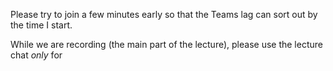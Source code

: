 
Please try to join a few minutes early so that the Teams lag can sort out by the time I start.

While we are recording (the main part of the lecture), please use the lecture chat _only_ for

